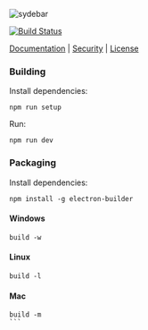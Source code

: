 ![sydebar](https://raw.githubusercontent.com/sydebar/sydebar/master/src/img/logo/64x64.png)

[![Build Status](https://travis-ci.org/sydebar/sydebar.svg?branch=master)](https://travis-ci.org/sydebar/sydebar)

[Documentation](https://crypto.cat/help.html) | [Security](https://crypto.cat/security.html) | [License](http://www.gnu.org/licenses/gpl-3.0.en.html)

### Building
Install dependencies:
```
npm run setup
```

Run:
```
npm run dev
```

### Packaging
Install dependencies:
```
npm install -g electron-builder
```
#### Windows
```
build -w
```
#### Linux
````
build -l
````
#### Mac
````
build -m
```
